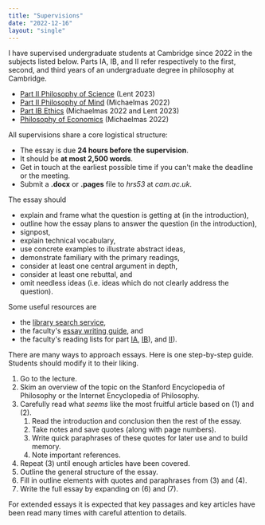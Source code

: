 ```yaml
---
title: "Supervisions"
date: "2022-12-16"
layout: "single"
---
```


I have supervised undergraduate students at Cambridge since 2022 in the subjects listed below. Parts IA, IB, and II refer respectively to the first, second, and third years of an undergraduate degree in philosophy at Cambridge.  

- [Part II Philosophy of Science](pos/) (Lent 2023)
- [Part II Philosophy of Mind](pom/) (Michaelmas 2022)
- [Part IB Ethics](ethics/) (Michaelmas 2022 and Lent 2023)
- [Philosophy of Economics](poe/) (Michaelmas 2022)

All supervisions share a core logistical structure: 

- The essay is due **24 hours before the supervision**. 
- It should be **at most 2,500 words**. 
- Get in touch at the earliest possible time if you can't make the deadline or the meeting. 
- Submit a **.docx** or **.pages** file to *hrs53* at *cam.ac.uk*. 

The essay should

- explain and frame what the question is getting at (in the introduction), 
- outline how the essay plans to answer the question (in the introduction), 
- signpost, 
- explain technical vocabulary, 
- use concrete examples to illustrate abstract ideas, 
- demonstrate familiary with the primary readings, 
- consider at least one central argument in depth, 
- consider at least one rebuttal, and
- omit needless ideas (i.e. ideas which do not clearly address the question). 

Some useful resources are

- the [library search service](https://idiscover.lib.cam.ac.uk/), 
- the faculty's [essay writing guide](https://www.phil.cam.ac.uk/curr-students/writing-skils/phil-essay-guide), and
- the faculty's reading lists for part [IA](https://www.phil.cam.ac.uk/curr-students/IA/IA-reading-lists), [IB](https://www.phil.cam.ac.uk/curr-students/IB/IB-reading-lists)), and [II](https://www.phil.cam.ac.uk/curr-students/II/II-reading-lists)). 

There are many ways to approach essays. Here is one step-by-step guide. Students should modify it to their liking. 

1. Go to the lecture. 
2. Skim an overview of the topic on the Stanford Encyclopedia of Philosophy or the Internet Encyclopedia of Philosophy. 
3. Carefully read what *seems* like the most fruitful article based on (1) and (2). 
    1. Read the introduction and conclusion then the rest of the essay. 
    2. Take notes and save quotes (along with page numbers). 
    3. Write quick paraphrases of these quotes for later use and to build memory. 
    4. Note important references. 
4. Repeat (3) until enough articles have been covered. 
5. Outline the general structure of the essay. 
6. Fill in outline elements with quotes and paraphrases from (3) and (4). 
7. Write the full essay by expanding on (6) and (7). 

For extended essays it is expected that key passages and key articles have been read many times with careful attention to details. 